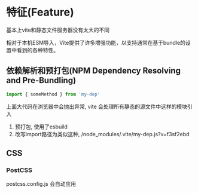 # 特征(Feature)

基本上vite和静态文件服务器没有太大的不同

相对于本机ESM导入，Vite提供了许多增强功能，以支持通常在基于bundle的设置中看到的各种特性。

## 依赖解析和预打包(NPM Dependency Resolving and Pre-Bundling)

```js
import { someMethod } from 'my-dep'
```

上面大代码在浏览器中会抛出异常, vite 会处理所有静态的源文件中这样的模块引入

1. 预打包, 使用了esbuild
2. 改写import路径为类似这种, /node_modules/.vite/my-dep.js?v=f3sf2ebd



## CSS

### PostCSS

postcss.config.js 会自动应用

